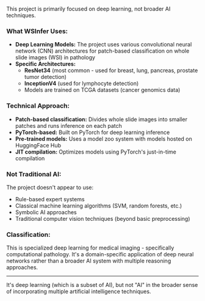 This project is primarily focused on deep learning, not broader AI techniques.

### What WSInfer Uses:
* **Deep Learning Models:** The project uses various convolutional neural network (CNN) architectures for patch-based classification on whole slide images (WSI) in pathology
* **Specific Architectures:**
    * **ResNet34** (most common - used for breast, lung, pancreas, prostate tumor detection)
    * **InceptionV4** (used for lymphocyte detection)
    * Models are trained on TCGA datasets (cancer genomics data)

### Technical Approach:
* **Patch-based classification:** Divides whole slide images into smaller patches and runs inference on each patch
* **PyTorch-based:** Built on PyTorch for deep learning inference
* **Pre-trained models:** Uses a model zoo system with models hosted on HuggingFace Hub
* **JIT compilation:** Optimizes models using PyTorch's just-in-time compilation

### Not Traditional AI:
The project doesn't appear to use:

* Rule-based expert systems
* Classical machine learning algorithms (SVM, random forests, etc.)
* Symbolic AI approaches
* Traditional computer vision techniques (beyond basic preprocessing)

### Classification:
This is specialized deep learning for medical imaging - specifically computational pathology. It's a domain-specific application of deep neural networks rather than a broader AI system with multiple reasoning approaches.

---

It's deep learning (which is a subset of AI), but not "AI" in the broader sense of incorporating multiple artificial intelligence techniques.

<br>
